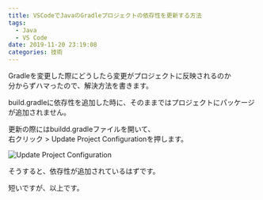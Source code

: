 ```yaml
---
title: VSCodeでJavaのGradleプロジェクトの依存性を更新する方法
tags:
  - Java
  - VS Code
date: 2019-11-20 23:19:08
categories: 技術
---
```


Gradleを変更した際にどうしたら変更がプロジェクトに反映されるのか  
分からずハマったので、解決方法を書きます。  

build.gradleに依存性を追加した時に、そのままではプロジェクトにパッケージが追加されません。  
<!-- more -->

更新の際にはbuildd.gradleファイルを開いて、  
右クリック > Update Project Configurationを押します。   

![Update Project Configuration](update_pj.png)

そうすると、依存性が追加されているはずです。  

短いですが、以上です。  